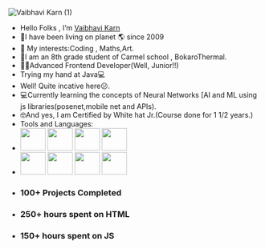 
![Vaibhavi Karn (1)](https://user-images.githubusercontent.com/76275888/220714149-126d0898-47c5-46aa-9a58-f39dd1a01157.gif)

- Hello Folks , I’m <a href="https://vaibhavikarn2001.github.io/Portfolio-Websiteee/">Vaibhavi Karn </a>
-  👧I have been living on planet 🌎 since 2009
- 👀 My interests:Coding , Maths,Art.
- 🙂I am an 8th grade  student of Carmel school , BokaroThermal.
- 👩‍💻Advanced Frontend Developer(Well, Junior!!)
- Trying my hand at Java💻
- Well!  Quite incative here😕.
- 💻Currently learning the concepts of Neural Networks [AI and ML using js libraries(posenet,mobile net and APIs).
- 🤓And yes, I am Certified by White hat Jr.(Course done for 1 1/2 years.)
- Tools and Languages:
- <img width="50px" height="45px" src="https://cdn-icons-png.flaticon.com/512/732/732212.png">     <img width="50px" height="45px" src="https://toppng.com/uploads/preview/html-css-js-icons-11563328364gmstz4ubs9.png">   <img width="50px" height="45px" src="https://encrypted-tbn0.gstatic.com/images?q=tbn:ANd9GcQfK6705woG79g0EvGpElN2KTgIS_0v8mKtttAu-tEu4S13THv7gKZrEHvh6I4_ph4_bPA&usqp=CAU">      <img width="50px" height="45px" src="https://www.pngitem.com/pimgs/m/452-4529269_ml5-js-logo-hd-png-download.png"> 
-    <img width="50px" height="45px" src="https://miro.medium.com/max/790/0*VBze2-2kX06fDv8A.">        <img width="50px" height="45px" src="https://getbootstrap.com/docs/4.0/assets/brand/bootstrap-social-logo.png">      <img width="50px" height="45px" src="https://mpng.subpng.com/20180712/yka/kisspng-professional-python-programmer-computer-programmin-python-logo-download-5b47725c1cc0d6.3474912915314089881178.jpg">     <img width="50px" height="45px" src="https://pbs.twimg.com/profile_images/1414990564408262661/r6YemvF9_400x400.jpg">
- <h3>100+ Projects Completed</h3>
- <h3>250+ hours spent on HTML<h3>
- <h3>150+ hours spent on JS <h3>




<!---
vaibhavikarn2001/vaibhavikarn2001 is a ✨ special ✨ repository because its `README.md` (this file) appears on your GitHub profile.
You can click the Preview link to take a look at your changes.
--->
